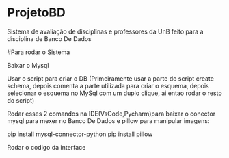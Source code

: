 # ProjetoBD
Sistema de avaliação de disciplinas e professores da UnB feito para a disciplina de Banco De Dados

#Para rodar o Sistema

Baixar o Mysql

Usar o script para criar o DB (Primeiramente usar a parte do script create schema, depois comenta a parte utilizada para criar o esquema, depois selecionar o esquema no MySql com um duplo clique, ai entao rodar o resto do script)

Rodar esses 2 comandos na IDE(VsCode,Pycharm)para baixar o conector mysql para mexer no Banco De Dados e pillow para manipular imagens:

  pip install mysql-connector-python
  pip install pillow
  
Rodar o codigo da interface
